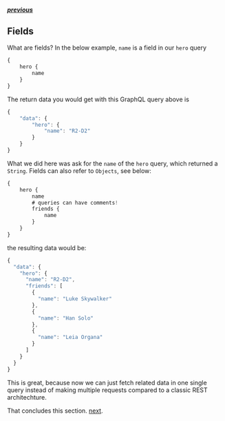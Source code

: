 ##### [previous][previous]

## Fields

What are fields? In the below example, `name` is a field in our `hero` query

```js
{
    hero {
        name
    }
}
```

The return data you would get with this GraphQL query above is

```js
{
    "data": {
        "hero": {
            "name": "R2-D2"
        }
    }
}
```

What we did here was ask for the `name` of the `hero` query, which returned a `String`. Fields can also refer to `Objects`, see below:

```js
{
    hero {
        name
        # queries can have comments!
        friends {
            name
        }
    }
}
```

the resulting data would be:

```js
{
  "data": {
    "hero": {
      "name": "R2-D2",
      "friends": [
        {
          "name": "Luke Skywalker"
        },
        {
          "name": "Han Solo"
        },
        {
          "name": "Leia Organa"
        }
      ]
    }
  }
}
```

This is great, because now we can just fetch related data in one single query instead of making multiple requests compared to a classic REST architechture.

That concludes this section. [next][next].

[previous]: ./queries.md
[next]: ./arguments.md
